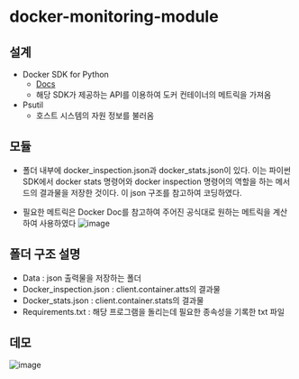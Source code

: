 # docker-monitoring-module

## 설계
* Docker SDK for Python
  * [Docs](https://docker-py.readthedocs.io/en/stable/index.html)
  * 해당 SDK가 제공하는 API를 이용하여 도커 컨테이너의 메트릭을 가져옴
* Psutil
  * 호스트 시스템의 자원 정보를 불러옴
  
## 모듈
* 폴더 내부에 docker_inspection.json과 docker_stats.json이 있다. 이는 파이썬 SDK에서 docker stats 명령어와 docker inspection 명령어의 역할을 하는 메서드의 결과물을 저장한 것이다. 이 json 구조를 참고하여 코딩하였다.

* 필요한 메트릭은 Docker Doc를 참고하여 주어진 공식대로 원하는 메트릭을 계산하여 사용하였다
![image](https://user-images.githubusercontent.com/57928967/213634725-b50ad7ee-7ebb-439a-b775-186c5f0e22c8.png)

## 폴더 구조 설명
* Data : json 출력물을 저장하는 폴더
* Docker_inspection.json : client.container.atts의 결과물
* Docker_stats.json : client.container.stats의 결과물
* Requirements.txt : 해당 프로그램을 돌리는데 필요한 종속성을 기록한 txt 파일

## 데모
![image](https://user-images.githubusercontent.com/57928967/213634888-9f65bebf-fa9e-4046-9f42-c5b35e3f0de8.png)
